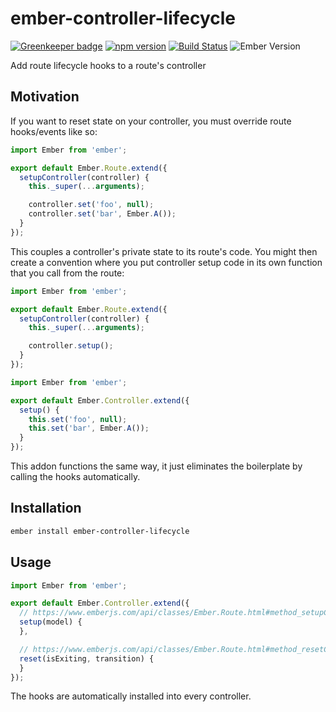 # ember-controller-lifecycle

[![Greenkeeper badge](https://badges.greenkeeper.io/kellyselden/ember-controller-lifecycle.svg)](https://greenkeeper.io/)
[![npm version](https://badge.fury.io/js/ember-controller-lifecycle.svg)](https://badge.fury.io/js/ember-controller-lifecycle)
[![Build Status](https://travis-ci.org/kellyselden/ember-controller-lifecycle.svg?branch=master)](https://travis-ci.org/kellyselden/ember-controller-lifecycle)
![Ember Version](https://embadge.io/v1/badge.svg?start=2.8.0)

Add route lifecycle hooks to a route's controller

## Motivation

If you want to reset state on your controller, you must override route hooks/events like so:

```js
import Ember from 'ember';

export default Ember.Route.extend({
  setupController(controller) {
    this._super(...arguments);

    controller.set('foo', null);
    controller.set('bar', Ember.A());
  }
});
```

This couples a controller's private state to its route's code. You might then create a convention where you put controller setup code in its own function that you call from the route:

```js
import Ember from 'ember';

export default Ember.Route.extend({
  setupController(controller) {
    this._super(...arguments);

    controller.setup();
  }
});
```

```js
import Ember from 'ember';

export default Ember.Controller.extend({
  setup() {
    this.set('foo', null);
    this.set('bar', Ember.A());
  }
});
```

This addon functions the same way, it just eliminates the boilerplate by calling the hooks automatically.

## Installation

```sh
ember install ember-controller-lifecycle
```

## Usage

```js
import Ember from 'ember';

export default Ember.Controller.extend({
  // https://www.emberjs.com/api/classes/Ember.Route.html#method_setupController
  setup(model) {
  },

  // https://www.emberjs.com/api/classes/Ember.Route.html#method_resetController
  reset(isExiting, transition) {
  }
});
```

The hooks are automatically installed into every controller.
